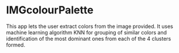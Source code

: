 # IMGcolourPalette
This app lets the user extract colors  from the image provided. It uses machine learning algorithm KNN for grouping of similar colors and identification of the most dominant  ones from each of the 4 clusters formed. 
